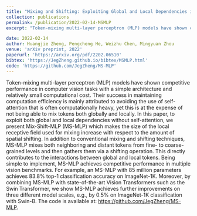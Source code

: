 ```yaml
---
title: "Mixing and Shifting: Exploiting Global and Local Dependencies in Vision MLPs"
collection: publications
permalink: /publication/2022-02-14-MSMLP
excerpt: "Token-mixing multi-layer perceptron (MLP) models have shown competitive performance in computer vision tasks with a simple architecture and relatively small computational cost. Their success in maintaining computation efficiency is mainly attributed to avoiding the use of self-attention that is often computationally heavy, yet this is at the expense of not being able to mix tokens both globally and locally. In this paper, to exploit both global and local dependencies without self-attention, we present Mix-Shift-MLP (MS-MLP) which makes the size of the local receptive field used for mixing increase with respect to the amount of spatial shifting. In addition to conventional mixing and shifting techniques, MS-MLP mixes both neighboring and distant tokens from fine- to coarse-grained levels and then gathers them via a shifting operation. This directly contributes to the interactions between global and local tokens. Being simple to implement, MS-MLP achieves competitive performance in multiple vision benchmarks. For example, an MS-MLP with 85 million parameters achieves 83.8% top-1 classification accuracy on ImageNet-1K. Moreover, by combining MS-MLP with state-of-the-art Vision Transformers such as the Swin Transformer, we show MS-MLP achieves further improvements on three different model scales, e.g., by 0.5% on ImageNet-1K classification with Swin-B. The code is available at: https://github.com/JegZheng/MS-MLP."

date: 2022-02-14
author: Huangjie Zheng, Pengcheng He, Weizhu Chen, Mingyuan Zhou
venue: 'arXiv preprint, 2022'
paperurl: 'https://arxiv.org/pdf/2202.06510'
bibtex: 'https://JegZheng.github.io/bibtex/MSMLP.html'
code: 'https://github.com/JegZheng/MS-MLP'
---
```

Token-mixing multi-layer perceptron (MLP) models have shown competitive performance in computer vision tasks with a simple architecture and relatively small computational cost. Their success in maintaining computation efficiency is mainly attributed to avoiding the use of self-attention that is often computationally heavy, yet this is at the expense of not being able to mix tokens both globally and locally. In this paper, to exploit both global and local dependencies without self-attention, we present Mix-Shift-MLP (MS-MLP) which makes the size of the local receptive field used for mixing increase with respect to the amount of spatial shifting. In addition to conventional mixing and shifting techniques, MS-MLP mixes both neighboring and distant tokens from fine- to coarse-grained levels and then gathers them via a shifting operation. This directly contributes to the interactions between global and local tokens. Being simple to implement, MS-MLP achieves competitive performance in multiple vision benchmarks. For example, an MS-MLP with 85 million parameters achieves 83.8% top-1 classification accuracy on ImageNet-1K. Moreover, by combining MS-MLP with state-of-the-art Vision Transformers such as the Swin Transformer, we show MS-MLP achieves further improvements on three different model scales, e.g., by 0.5% on ImageNet-1K classification with Swin-B. The code is available at: https://github.com/JegZheng/MS-MLP.
